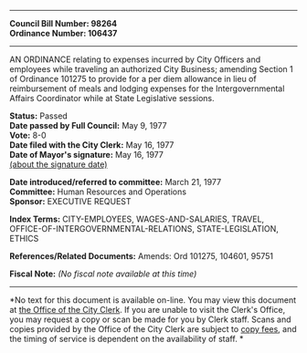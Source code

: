 * * * * *  
  
**Council Bill Number: [](#h0)[](#h2)98264**   
**Ordinance Number: 106437**  
  
* * * * *  
  
AN ORDINANCE relating to expenses incurred by City Officers and employees while traveling an authorized City Business; amending Section 1 of Ordinance 101275 to provide for a per diem allowance in lieu of reimbursement of meals and lodging expenses for the Intergovernmental Affairs Coordinator while at State Legislative sessions.  
  
**Status:** Passed   
**Date passed by Full Council:** May 9, 1977   
**Vote:** 8-0   
**Date filed with the City Clerk:** May 16, 1977   
**Date of Mayor's signature:** May 16, 1977   
[(about the signature date)](/~public/approvaldate.htm)   
  
  
**Date introduced/referred to committee:** March 21, 1977   
**Committee:** Human Resources and Operations   
**Sponsor:** EXECUTIVE REQUEST   
  
**Index Terms:** CITY-EMPLOYEES, WAGES-AND-SALARIES, TRAVEL, OFFICE-OF-INTERGOVERNMENTAL-RELATIONS, STATE-LEGISLATION, ETHICS  
  
**References/Related Documents:** Amends: Ord 101275, 104601, 95751  
  
**Fiscal Note:** *(No fiscal note available at this time)*  
  
* * * * *  
  
*No text for this document is available on-line. You may view this document at [the Office of the City Clerk](http://www.seattle.gov/leg/clerk/contactUs.htm). If you are unable to visit the Clerk's Office, you may request a copy or scan be made for you by Clerk staff. Scans and copies provided by the Office of the City Clerk are subject to [copy fees](http://clerk.seattle.gov/~public/clerkfees.htm), and the timing of service is dependent on the availability of staff. *  
  
  
